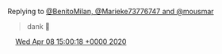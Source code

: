 Replying to [@BenitoMilan, @Marieke73776747 and @mousmar](https://twitter.com/BenitoMilan/status/1247901670949806081)

> dank 🙏

<img src="../../media/tweet.ico" width="12" /> [Wed Apr 08 15:00:18 +0000 2020](https://twitter.com/DromerDenker/status/1247902092884246533)